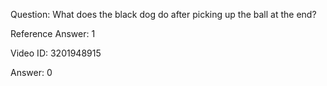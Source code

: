 Question: What does the black dog do after picking up the ball at the end?

Reference Answer: 1

Video ID: 3201948915

Answer: 0

